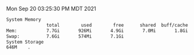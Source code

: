 Mon Sep 20 03:25:30 PM MDT 2021
```bash
System Memory
               total        used        free      shared  buff/cache   available
Mem:           7.7Gi       926Mi       4.9Gi       7.0Mi       1.8Gi       6.4Gi
Swap:          7.6Gi       574Mi       7.1Gi
System Storage
646M	.
```
